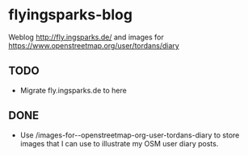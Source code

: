 # flyingsparks-blog

Weblog http://fly.ingsparks.de/ and images for https://www.openstreetmap.org/user/tordans/diary

## TODO

* Migrate fly.ingsparks.de to here

## DONE

* Use /images-for--openstreetmap-org-user-tordans-diary to store images that I can use to illustrate my OSM user diary posts.
